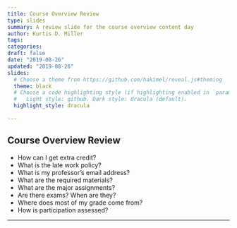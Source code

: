 ```yaml
---
title: Course Overview Review
type: slides
summary: A review slide for the course overview content day
author: Kurtis D. Miller
tags:
categories: 
draft: false
date: "2019-08-26"
updated: "2019-08-26"
slides:
  # Choose a theme from https://github.com/hakimel/reveal.js#theming
  theme: black
  # Choose a code highlighting style (if highlighting enabled in `params.toml`)
  #   Light style: github. Dark style: dracula (default).
  highlight_style: dracula

---
```


Course Overview Review
----------------------

* How can I get extra credit?
* What is the late work policy?
* What is my professor’s email address?
* What are the required materials?
* What are the major assignments?
* Are there exams? When are they?
* Where does most of my grade come from?
* How is participation assessed?

---
